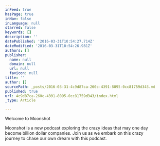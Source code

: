 ```yaml
---
inFeed: true
hasPage: true
inNav: false
inLanguage: null
starred: false
keywords: []
description: ''
datePublished: '2016-03-31T10:54:27.714Z'
dateModified: '2016-03-31T10:54:26.981Z'
authors: []
publisher:
  name: null
  domain: null
  url: null
  favicon: null
title: ''
author: []
sourcePath: _posts/2016-03-31-4c9d87ca-260c-4391-8095-0cc81759d343.md
published: true
url: 4c9d87ca-260c-4391-8095-0cc81759d343/index.html
_type: Article

---
```

Welcome to Moonshot

Moonshot is a new podcast exploring the crazy ideas that may one day become billion dollar companies. Join us as we embark on this crazy journey to chase our own dream with this podcast.